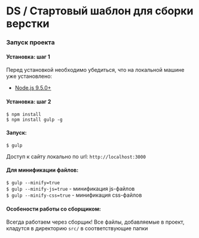 # DS / Стартовый шаблон для сборки верстки


### Запуск проекта

#### Установка: шаг 1

Перед установкой необходимо убедиться, что на локальной машине уже установлено:

* [Node.js 9.5.0+](http://nodejs.org)


#### Установка: шаг 2

`$ npm install`<br>
`$ npm install gulp -g`


#### Запуск:

`$ gulp`

Доступ к сайту локально по url: `http://localhost:3000`

#### Для минификации файлов:

`$ gulp --minify=true`<br>
`$ gulp --minify-js=true` - минификация js-файлов<br>
`$ gulp --minify-css=true` - минификация css-файлов

#### Особености работы со сборщиком:

Всегда работаем через сборщик! Все файлы, добавляемые в проект, кладутся в директорию `src/` в соответствующие папки
